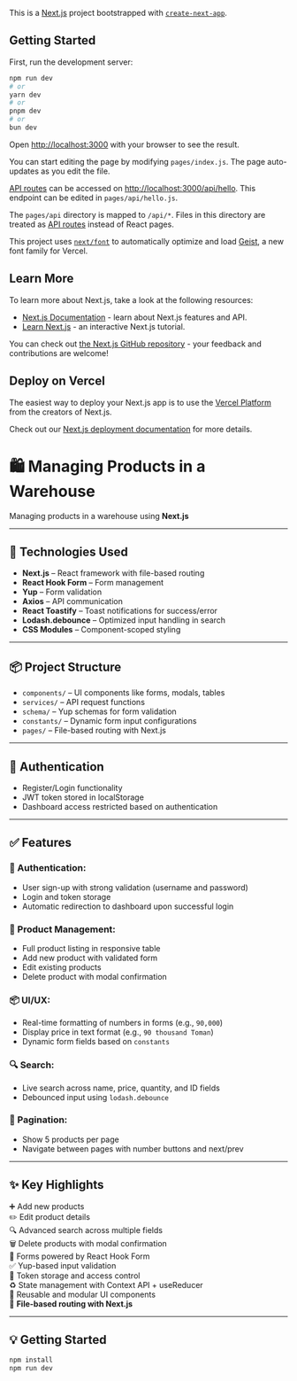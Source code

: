 This is a [Next.js](https://nextjs.org) project bootstrapped with [`create-next-app`](https://nextjs.org/docs/pages/api-reference/create-next-app).

## Getting Started

First, run the development server:

```bash
npm run dev
# or
yarn dev
# or
pnpm dev
# or
bun dev
```

Open [http://localhost:3000](http://localhost:3000) with your browser to see the result.

You can start editing the page by modifying `pages/index.js`. The page auto-updates as you edit the file.

[API routes](https://nextjs.org/docs/pages/building-your-application/routing/api-routes) can be accessed on [http://localhost:3000/api/hello](http://localhost:3000/api/hello). This endpoint can be edited in `pages/api/hello.js`.

The `pages/api` directory is mapped to `/api/*`. Files in this directory are treated as [API routes](https://nextjs.org/docs/pages/building-your-application/routing/api-routes) instead of React pages.

This project uses [`next/font`](https://nextjs.org/docs/pages/building-your-application/optimizing/fonts) to automatically optimize and load [Geist](https://vercel.com/font), a new font family for Vercel.

## Learn More

To learn more about Next.js, take a look at the following resources:

- [Next.js Documentation](https://nextjs.org/docs) - learn about Next.js features and API.
- [Learn Next.js](https://nextjs.org/learn-pages-router) - an interactive Next.js tutorial.

You can check out [the Next.js GitHub repository](https://github.com/vercel/next.js) - your feedback and contributions are welcome!

## Deploy on Vercel

The easiest way to deploy your Next.js app is to use the [Vercel Platform](https://vercel.com/new?utm_medium=default-template&filter=next.js&utm_source=create-next-app&utm_campaign=create-next-app-readme) from the creators of Next.js.

Check out our [Next.js deployment documentation](https://nextjs.org/docs/pages/building-your-application/deploying) for more details.

# 🛍️ Managing Products in a Warehouse

Managing products in a warehouse using **Next.js**

---

## 🚀 Technologies Used

- **Next.js** – React framework with file-based routing  
- **React Hook Form** – Form management  
- **Yup** – Form validation  
- **Axios** – API communication  
- **React Toastify** – Toast notifications for success/error  
- **Lodash.debounce** – Optimized input handling in search  
- **CSS Modules** – Component-scoped styling  

---

## 📦 Project Structure

- `components/` – UI components like forms, modals, tables  
- `services/` – API request functions  
- `schema/` – Yup schemas for form validation  
- `constants/` – Dynamic form input configurations  
- `pages/` – File-based routing with Next.js

---

## 🔐 Authentication

- Register/Login functionality  
- JWT token stored in localStorage  
- Dashboard access restricted based on authentication

---

## ✅ Features

### 🔐 Authentication:

- User sign-up with strong validation (username and password)  
- Login and token storage  
- Automatic redirection to dashboard upon successful login

### 🛒 Product Management:

- Full product listing in responsive table  
- Add new product with validated form  
- Edit existing products  
- Delete product with modal confirmation  

### 📦 UI/UX:

- Real-time formatting of numbers in forms (e.g., `90,000`)  
- Display price in text format (e.g., `90 thousand Toman`)  
- Dynamic form fields based on `constants`  

### 🔍 Search:

- Live search across name, price, quantity, and ID fields  
- Debounced input using `lodash.debounce`  

### 📄 Pagination:

- Show 5 products per page  
- Navigate between pages with number buttons and next/prev  

---

## ✨ Key Highlights

➕ Add new products  
✏️ Edit product details  
🔍 Advanced search across multiple fields  
🗑️ Delete products with modal confirmation  
📝 Forms powered by React Hook Form  
✅ Yup-based input validation  
🔐 Token storage and access control  
♻️ State management with Context API + useReducer  
🎨 Reusable and modular UI components  
📁 **File-based routing with Next.js**

---

## 💡 Getting Started

```bash
npm install
npm run dev
